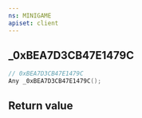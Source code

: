 ```yaml
---
ns: MINIGAME
apiset: client
---
```

## _0xBEA7D3CB47E1479C

```c
// 0xBEA7D3CB47E1479C
Any _0xBEA7D3CB47E1479C();
```



## Return value

